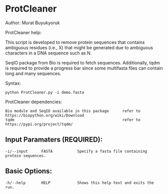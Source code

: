 # ProtCleaner

Author: Murat Buyukyoruk

ProtCleaner help:

This script is developed to remove protein sequences that contains ambiguous residues (i.e., X) that might be generated due to ambiguous characters in a DNA sequence such as N. 

SeqIO package from Bio is required to fetch sequences. Additionally, tqdm is required to provide a progress bar since some multifasta files can contain long and many sequences.

Syntax:

    python ProtCleaner.py -i demo.fasta

ProtCleaner dependencies:

	Bio module and SeqIO available in this package      refer to https://biopython.org/wiki/Download
	tqdm                                                refer to https://pypi.org/project/tqdm/

Input Paramaters (REQUIRED):
----------------------------
	-i/--input		FASTA			Specify a fasta file containing protein sequences.

Basic Options:
--------------
	-h/--help		HELP			Shows this help text and exits the run.
